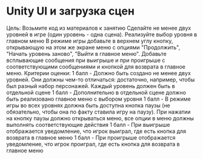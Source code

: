 # Unity UI и загрузка сцен 
Цель: Возьмите код из материалов к занятию
Сделайте не менее двух уровней в игре (один уровень - одна сцена).
Реализуйте выбор уровня в главном меню
В режиме игры добавьте в верхнем углу кнопку, открывающую на этом же экране меню с опциями "Продолжить", "Начать уровень заново", "Выйти в главное меню".
Добавьте всплывающие сообщения при выигрыше и при проигрыше с соответствующими сообщениями и кнопкой для возврата в главное меню.
Критерии оценки:
1 балл - Должно быть создано не менее двух уровней. Они должны чем-то отличаться: достаточно, например, чтобы был разный набор персонажей. Каждый уровень должен быть в отдельной сцене 1 балл - Дополнительно в отдельной сцене должно быть реализовано главное меню с выбором уровня 1 балл - В режиме игры во всех уровнях должна быть доступна кнопка паузы (не обязательно, чтобы она по факту ставила игру на паузу). При нажатии на кнопку паузы должно открываться меню, все опции в меню должны выполнять соответствующие действия 1 балл - При выигрыше отображается уведомление, что игрок выиграл, где есть кнопка для возврата в главное меню 1 балл - При проигрыше отображается уведомление, что игрок проиграл, где есть кнопка для возврата в главное меню
